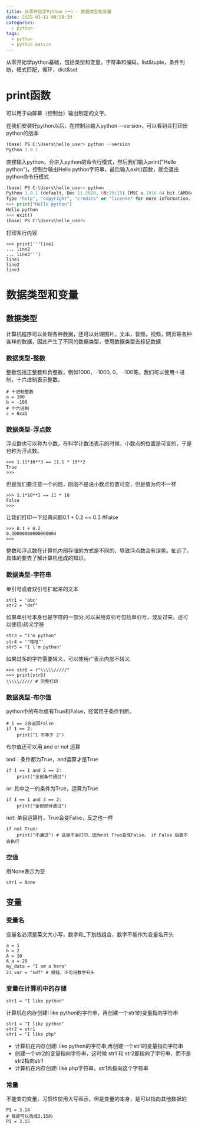 ```yaml
---
title: 从零开始学Python（一）- 数据类型和变量
date: 2025-03-11 09:58:30
categories:
  - python
tags:
  - python
  - python basics  
---
```


从零开始学python基础，包括类型和变量，字符串和编码，list&tuple，条件判断，模式匹配，循环，dict&set

<more>

# print函数

可以用于向屏幕（控制台）输出制定的文字。

在我们安装好python以后，在控制台输入python --version，可以看到会打印出python的版本

```python
(base) PS C:\Users\hello_user> python --version
Python 3.9.1
```

直接输入python，会进入python的命令行模式，然后我们输入print("Hello python")，控制台输出Hello python字符串，最后输入exit()函数，就会退出python命令行模式

```python
(base) PS C:\Users\hello_user> python
Python 3.9.1 (default, Dec 11 2020, 09:29:25) [MSC v.1916 64 bit (AMD64)] :: Anaconda, Inc. on win32
Type "help", "copyright", "credits" or "license" for more information.
>>> print("Hello python")
Hello python
>>> exit()
(base) PS C:\Users\hello_user>
```

打印多行内容

```
>>> print('''line1
... line2
... line3''')
line1
line2
line3
```

# 数据类型和变量


## 数据类型

计算机程序可以处理各种数据，还可以处理图片，文本，音频，视频，网页等各种各样的数据，因此产生了不同的数据类型，使用数据类型去标记数据

### 数据类型-整数

整数包括正整数和负整数，例如1000，-1000, 0， -100等。我们可以使用十进制，十六进制表示整数。

```
# 十进制整数
a = 100
b = -100
# 十六进制
c = 0xa1
```

### 数据类型-浮点数

浮点数也可以称为小数，在科学计数法表示的时候，小数点的位置是可变的，于是也称为浮点数。

```
>>> 1.11*10**3 == 11.1 * 10**2
True
>>>
```

但是我们要注意一个问题，刚刚不是说小数点位置可变，但是值为何不一样

```
>>> 1.1*10**2 == 11 * 10
False
>>>
```

让我们打印一下经典问题0.1 + 0.2 == 0.3 #False

```
>>> 0.1 + 0.2
0.30000000000000004
>>>
```

整数和浮点数在计算机内部存储的方式是不同的，导致浮点数会有误差。扯远了，具体的要去了解计算机组成的知识。


### 数据类型-字符串

单引号或者双引号扩起来的文本

```
str1 = 'abc'
str2 = "def"
```

如果单引号本身也是字符的一部分,可以采用双引号包括单引号，或反过来。还可以使用\转义字符

```
str3 = "I'm python"
str4 = '"哇哇"'
str5 = "I \'m python"
```

如果过多的字符需要转义，可以使用r''表示内部不转义

```
>>> str6 = r"\\\\\/////"
>>> print(str6)
\\\\\///// # 完整打印
```

### 数据类型-布尔值

python中的布尔值有True和False，经常用于条件判断。

```
# 1 == 2会返回False
if 1 == 2: 
    print("1 不等于 2")
```

布尔值还可以用 and or not 运算

and：条件都为True，and运算才是True

```
if 1 == 1 and 2 == 2:
    print("全部条件通过")
```

or: 其中之一的条件为True，运算为True

```
if 1 == 1 and 3 == 2:
    print("全部部分通过")
```

not: 单目运算符，True会变False，反之也一样

```
if not True: 
    print("不通过") # 这里不会打印，因为not True变成False， if False 后面不会执行
```

### 空值

用None表示为空

```
str1 = None
```

## 变量

### 变量名

变量名必须是英文大小写，数字和_下划线组合，数字不能作为变量名开头

```
a = 1
b = 2
A = 10
A_a = 20
my_data = "I am a hero"
23_var = "sdf" # 报错，不可用数字开头
```


### 变量在计算机中的存储

```
str1 = "I like python"
```

计算机在内存创建I like python的字符串，再创建一个str1的变量指向字符串

```
str1 = "I like python"
str2 = str1
str1 = "I like php"
```

- 计算机在内存创建I like python的字符串,再创建一个str1的变量指向字符串
- 创建一个str2的变量指向字符串，这时候 str1 和 str2都指向了字符串，而不是str2指向str1
- 计算机在内存创建I like php字符串，str1再指向这个字符串

### 常量

不能变的变量，习惯性使用大写表示，但是变量的本身，是可以指向其他数据的

```
PI = 3.14
# 我是可以改成3.15的
PI = 3.15
```

